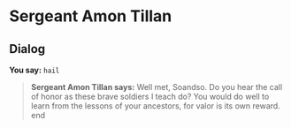 # Sergeant Amon Tillan


## Dialog


**You say:** `hail`





>**Sergeant Amon Tillan says:** Well met, Soandso.  Do you hear the call of honor as these brave soldiers I teach do?  You would do well to learn from the lessons of your ancestors, for valor is its own reward.
end
